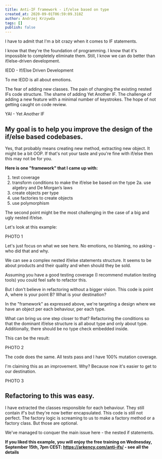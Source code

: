 ```yaml
---
title: Anti-IF framework - if/else based on type
created_at: 2020-09-01T06:59:09.318Z
author: Andrzej Krzywda
tags: []
publish: false
---
```


I have to admit that I'm a bit crazy when it comes to IF statements. 

I know that they're the foundation of programming. I know that it's impossible to completely eliminate them. Still, I know we can do better than if/else-driven development. 

IEDD - If/Else Driven Development

To me IEDD is all about emotions.

The fear of adding new classes.
The pain of changing the existing nested IFs code structure.
The shame of adding Yet Another IF.
The challenge of adding a new feature with a minimal number of keystrokes.
The hope of not getting caught on code review.

YAI - Yet Another IF


## My goal is to help you improve the design of the if/else based codebases. 

Yes, that probably means creating new method, extracting new object. It might be a bit OOP. If that's not your taste and you're fine with if/else then this may not be for you. 

**Here is one "framework" that I came up with:**

1. test coverage
2. transform conditions to make the if/else be based on the type
2a. use algebry and De Morgan’s laws
3. create objects per type
4. use factories to create objects
5. use polymorphism

The second point might be the most challenging in the case of a big and ugly nested if/else.

Let's look at this example:


PHOTO 1


Let's just focus on what we see here. No emotions, no blaming, no asking - who did that and why.

We can see a complex nested if/else statements structure. It seems to be about products and their quality and when should they be sold.

Assuming you have a good testing coverage (I recommend mutation testing tools) you could feel safe to refactor this.

But I don't believe in refactoring without a bigger vision. This code is point A, where is your point B? What is your destination?

In the "framework" as expressed above, we're targeting a design where we have an object per each behaviour, per each type.

What can bring us one step closer to that? Refactoring the conditions so that the dominant if/else structure is all about type and only about type. Additionally, there should be no type check embedded inside.

This can be the result:


PHOTO 2


The code does the same. All tests pass and I have 100% mutation coverage.

I'm claiming this as an improvement. Why? Because now it's easier to get to our destination.


PHOTO 3


## Refactoring to this was easy.

I have extracted the classes responsible for each behaviour. They still contain if's but they're now better encapsulated. This code is still not perfect. The factory logic is screaming to us to make a factory method or a factory class. But those are optional. 

We've managed to conquer the main issue here - the nested if statements.

**If you liked this example, you will enjoy the free training on Wednesday, September 15th, 7pm CEST:
https://arkency.com/anti-ifs/ - see all the details**
